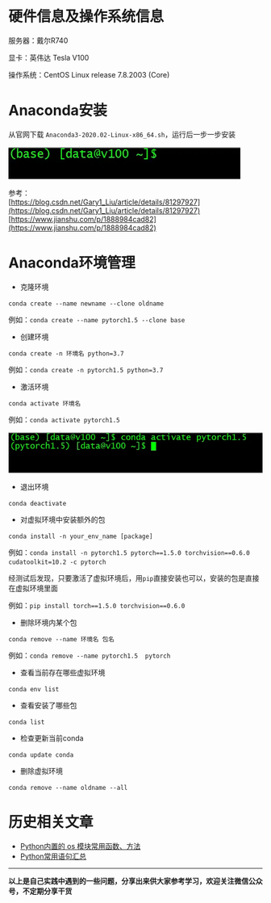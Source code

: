 # 硬件信息及操作系统信息
服务器：戴尔R740

显卡：英伟达 Tesla V100

操作系统：CentOS Linux release 7.8.2003 (Core)

# Anaconda安装
从官网下载 `Anaconda3-2020.02-Linux-x86_64.sh`，运行后一步一步安装

![安装成功界面](./images/6641583-fef60da1c790b3e7.webp)

参考：<br/>
[https://blog.csdn.net/Gary1_Liu/article/details/81297927](https://blog.csdn.net/Gary1_Liu/article/details/81297927)
[https://www.jianshu.com/p/1888984cad82](https://www.jianshu.com/p/1888984cad82)

# Anaconda环境管理
- 克隆环境

`conda create --name newname --clone oldname`

例如：`conda create --name pytorch1.5 --clone base`

- 创建环境

`conda create -n 环境名 python=3.7`

例如：`conda create -n pytorch1.5 python=3.7`

- 激活环境

`conda activate 环境名`

例如：`conda activate pytorch1.5`

![激活环境](./images/6641583-ad9a9f79d217566c.webp)

- 退出环境

`conda deactivate`

- 对虚拟环境中安装额外的包

`conda install -n your_env_name [package]`

例如：`conda install -n pytorch1.5 pytorch==1.5.0 torchvision==0.6.0 cudatoolkit=10.2 -c pytorch`

经测试后发现，只要激活了虚拟环境后，用`pip`直接安装也可以，安装的包是直接在虚拟环境里面

例如：`pip install torch==1.5.0 torchvision==0.6.0`

- 删除环境内某个包

`conda remove --name 环境名 包名`

例如：`conda remove --name pytorch1.5  pytorch`

- 查看当前存在哪些虚拟环境

`conda env list`
- 查看安装了哪些包

`conda list`
- 检查更新当前conda

`conda update conda`
- 删除虚拟环境

`conda remove --name oldname --all`

# 历史相关文章
- [Python内置的 os 模块常用函数、方法](../Python基础库/Python内置的-os-模块常用函数、方法.md)
- [Python常用语句汇总](../Python数据处理/Python常用语句汇总.md)

**************************************************************************
**以上是自己实践中遇到的一些问题，分享出来供大家参考学习，欢迎关注微信公众号，不定期分享干货**


